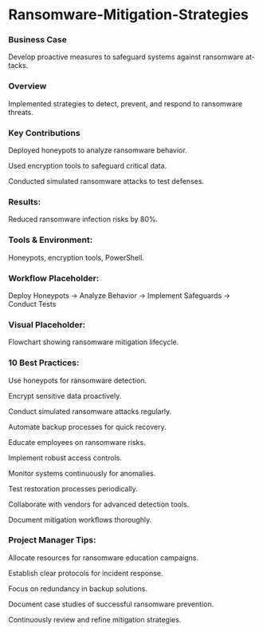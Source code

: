 # Ransomware-Mitigation-Strategies

<h3>Business Case</h3>
Develop proactive measures to safeguard systems against ransomware at-tacks.

<h3>Overview</h3>
Implemented strategies to detect, prevent, and respond to ransomware threats.



<h3>Key Contributions</h3>

Deployed honeypots to analyze ransomware behavior.

Used encryption tools to safeguard critical data.

Conducted simulated ransomware attacks to test defenses.



<h3>Results:</h3>
Reduced ransomware infection risks by 80%.

<h3>Tools & Environment: </h3>
Honeypots, encryption tools, PowerShell.

<h3>Workflow Placeholder: </h3>
Deploy Honeypots → Analyze Behavior → Implement Safeguards → Conduct Tests

<h3>Visual Placeholder: </h3>
Flowchart showing ransomware mitigation lifecycle.


<h3>10 Best Practices:</h3>

Use honeypots for ransomware detection.

Encrypt sensitive data proactively.

Conduct simulated ransomware attacks regularly.

Automate backup processes for quick recovery.

Educate employees on ransomware risks.

Implement robust access controls.

Monitor systems continuously for anomalies.

Test restoration processes periodically.

Collaborate with vendors for advanced detection tools.

Document mitigation workflows thoroughly.


<h3>Project Manager Tips:</h3>

Allocate resources for ransomware education campaigns.

Establish clear protocols for incident response.

Focus on redundancy in backup solutions.

Document case studies of successful ransomware prevention.

Continuously review and refine mitigation strategies.
